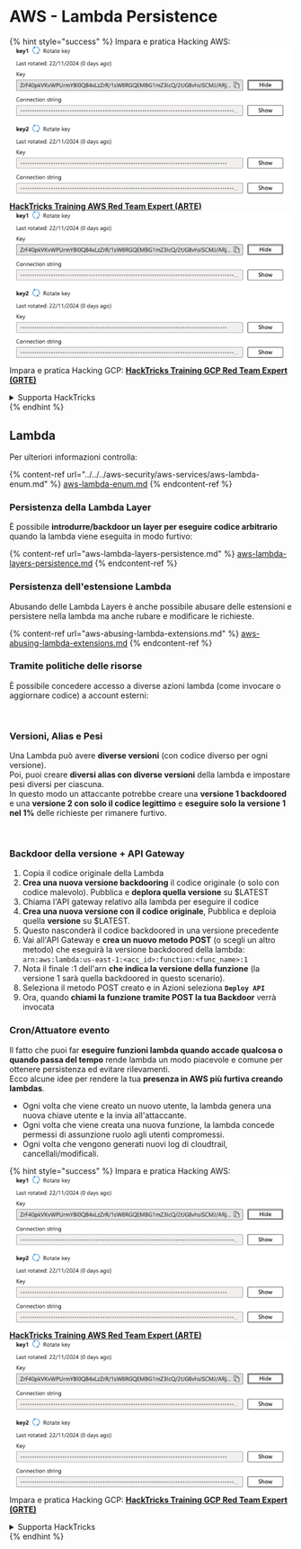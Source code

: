 # AWS - Lambda Persistence

{% hint style="success" %}
Impara e pratica Hacking AWS:<img src="/.gitbook/assets/image.png" alt="" data-size="line">[**HackTricks Training AWS Red Team Expert (ARTE)**](https://training.hacktricks.xyz/courses/arte)<img src="/.gitbook/assets/image.png" alt="" data-size="line">\
Impara e pratica Hacking GCP: <img src="/.gitbook/assets/image (2).png" alt="" data-size="line">[**HackTricks Training GCP Red Team Expert (GRTE)**<img src="/.gitbook/assets/image (2).png" alt="" data-size="line">](https://training.hacktricks.xyz/courses/grte)

<details>

<summary>Supporta HackTricks</summary>

* Controlla i [**piani di abbonamento**](https://github.com/sponsors/carlospolop)!
* **Unisciti al** 💬 [**gruppo Discord**](https://discord.gg/hRep4RUj7f) o al [**gruppo telegram**](https://t.me/peass) o **seguici** su **Twitter** 🐦 [**@hacktricks\_live**](https://twitter.com/hacktricks\_live)**.**
* **Condividi trucchi di hacking inviando PR ai** [**HackTricks**](https://github.com/carlospolop/hacktricks) e [**HackTricks Cloud**](https://github.com/carlospolop/hacktricks-cloud) repos di github.

</details>
{% endhint %}

## Lambda

Per ulteriori informazioni controlla:

{% content-ref url="../../../aws-security/aws-services/aws-lambda-enum.md" %}
[aws-lambda-enum.md](../../../aws-security/aws-services/aws-lambda-enum.md)
{% endcontent-ref %}

### Persistenza della Lambda Layer

È possibile **introdurre/backdoor un layer per eseguire codice arbitrario** quando la lambda viene eseguita in modo furtivo:

{% content-ref url="aws-lambda-layers-persistence.md" %}
[aws-lambda-layers-persistence.md](aws-lambda-layers-persistence.md)
{% endcontent-ref %}

### Persistenza dell'estensione Lambda

Abusando delle Lambda Layers è anche possibile abusare delle estensioni e persistere nella lambda ma anche rubare e modificare le richieste.

{% content-ref url="aws-abusing-lambda-extensions.md" %}
[aws-abusing-lambda-extensions.md](aws-abusing-lambda-extensions.md)
{% endcontent-ref %}

### Tramite politiche delle risorse

È possibile concedere accesso a diverse azioni lambda (come invocare o aggiornare codice) a account esterni:

<figure><img src="../../../../.gitbook/assets/image (2) (1) (2) (2).png" alt=""><figcaption></figcaption></figure>

### Versioni, Alias e Pesi

Una Lambda può avere **diverse versioni** (con codice diverso per ogni versione).\
Poi, puoi creare **diversi alias con diverse versioni** della lambda e impostare pesi diversi per ciascuna.\
In questo modo un attaccante potrebbe creare una **versione 1 backdoored** e una **versione 2 con solo il codice legittimo** e **eseguire solo la versione 1 nel 1%** delle richieste per rimanere furtivo.

<figure><img src="../../../../.gitbook/assets/image (2) (2).png" alt=""><figcaption></figcaption></figure>

### Backdoor della versione + API Gateway

1. Copia il codice originale della Lambda
2. **Crea una nuova versione backdooring** il codice originale (o solo con codice malevolo). Pubblica e **deplora quella versione** su $LATEST
1. Chiama l'API gateway relativo alla lambda per eseguire il codice
3. **Crea una nuova versione con il codice originale**, Pubblica e deploia quella **versione** su $LATEST.
1. Questo nasconderà il codice backdoored in una versione precedente
4. Vai all'API Gateway e **crea un nuovo metodo POST** (o scegli un altro metodo) che eseguirà la versione backdoored della lambda: `arn:aws:lambda:us-east-1:<acc_id>:function:<func_name>:1`
1. Nota il finale :1 dell'arn **che indica la versione della funzione** (la versione 1 sarà quella backdoored in questo scenario).
5. Seleziona il metodo POST creato e in Azioni seleziona **`Deploy API`**
6. Ora, quando **chiami la funzione tramite POST la tua Backdoor** verrà invocata

### Cron/Attuatore evento

Il fatto che puoi far **eseguire funzioni lambda quando accade qualcosa o quando passa del tempo** rende lambda un modo piacevole e comune per ottenere persistenza ed evitare rilevamenti.\
Ecco alcune idee per rendere la tua **presenza in AWS più furtiva creando lambdas**.

* Ogni volta che viene creato un nuovo utente, la lambda genera una nuova chiave utente e la invia all'attaccante.
* Ogni volta che viene creata una nuova funzione, la lambda concede permessi di assunzione ruolo agli utenti compromessi.
* Ogni volta che vengono generati nuovi log di cloudtrail, cancellali/modificali.

{% hint style="success" %}
Impara e pratica Hacking AWS:<img src="/.gitbook/assets/image.png" alt="" data-size="line">[**HackTricks Training AWS Red Team Expert (ARTE)**](https://training.hacktricks.xyz/courses/arte)<img src="/.gitbook/assets/image.png" alt="" data-size="line">\
Impara e pratica Hacking GCP: <img src="/.gitbook/assets/image (2).png" alt="" data-size="line">[**HackTricks Training GCP Red Team Expert (GRTE)**<img src="/.gitbook/assets/image (2).png" alt="" data-size="line">](https://training.hacktricks.xyz/courses/grte)

<details>

<summary>Supporta HackTricks</summary>

* Controlla i [**piani di abbonamento**](https://github.com/sponsors/carlospolop)!
* **Unisciti al** 💬 [**gruppo Discord**](https://discord.gg/hRep4RUj7f) o al [**gruppo telegram**](https://t.me/peass) o **seguici** su **Twitter** 🐦 [**@hacktricks\_live**](https://twitter.com/hacktricks\_live)**.**
* **Condividi trucchi di hacking inviando PR ai** [**HackTricks**](https://github.com/carlospolop/hacktricks) e [**HackTricks Cloud**](https://github.com/carlospolop/hacktricks-cloud) repos di github.

</details>
{% endhint %}
